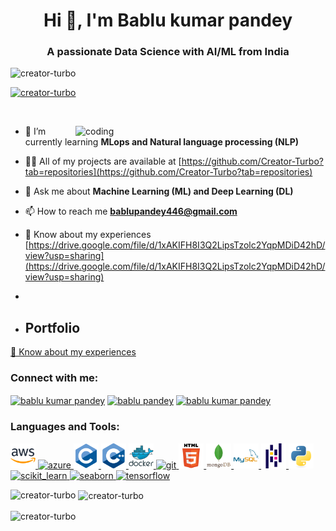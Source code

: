 <h1 align="center">Hi 👋, I'm Bablu kumar pandey</h1>
<h3 align="center">A passionate Data Science with AI/ML from India</h3>

<p align="left"> <img src="https://komarev.com/ghpvc/?username=creator-turbo&label=Profile%20views&color=0e75b6&style=flat" alt="creator-turbo" /> </p>

<p align="left"> <a href="https://github.com/ryo-ma/github-profile-trophy"><img src="https://github-profile-trophy.vercel.app/?username=creator-turbo" alt="creator-turbo" /></a> </p>

<p align="left"> <a href="https://twitter.com/" target="blank"><img src="https://img.shields.io/twitter/follow/?logo=twitter&style=for-the-badge" alt="" /></a> </p><img align="right" alt="coding" width="400" src="https://user-images.githubusercontent.com/55389276/140866485-8fb1c876-9a8f-4d6a-98dc-08c4981eaf70.gif">


- 🌱 I’m currently learning **MLops and Natural language processing (NLP)**

- 👨‍💻 All of my projects are available at [https://github.com/Creator-Turbo?tab=repositories](https://github.com/Creator-Turbo?tab=repositories)

- 💬 Ask me about **Machine Learning (ML) and Deep Learning (DL)**

- 📫 How to reach me **bablupandey446@gmail.com**

- 📄 Know about my experiences [https://drive.google.com/file/d/1xAKIFH8I3Q2LipsTzolc2YqpMDiD42hD/view?usp=sharing](https://drive.google.com/file/d/1xAKIFH8I3Q2LipsTzolc2YqpMDiD42hD/view?usp=sharing)
- 
- ## Portfolio
[📄 Know about my experiences]([https://drive.google.com/file/d/1xAKIFH8I3Q2LipsTzolc2YqpMDiD42hD/view?usp=sharing](https://creator-turbo.github.io/Creator-Turbo-Portfolio-website/))


<h3 align="left">Connect with me:</h3>
<p align="left">
<a href="https://linkedin.com/in/bablu kumar pandey" target="blank"><img align="center" src="https://raw.githubusercontent.com/rahuldkjain/github-profile-readme-generator/master/src/images/icons/Social/linked-in-alt.svg" alt="bablu kumar pandey" height="30" width="40" /></a>
<a href="https://kaggle.com/bablu pandey" target="blank"><img align="center" src="https://raw.githubusercontent.com/rahuldkjain/github-profile-readme-generator/master/src/images/icons/Social/kaggle.svg" alt="bablu pandey" height="30" width="40" /></a>
<a href="https://fb.com/bablu kumar pandey" target="blank"><img align="center" src="https://raw.githubusercontent.com/rahuldkjain/github-profile-readme-generator/master/src/images/icons/Social/facebook.svg" alt="bablu kumar pandey" height="30" width="40" /></a>
</p>

<h3 align="left">Languages and Tools:</h3>
<p align="left"> <a href="https://aws.amazon.com" target="_blank" rel="noreferrer"> <img src="https://raw.githubusercontent.com/devicons/devicon/master/icons/amazonwebservices/amazonwebservices-original-wordmark.svg" alt="aws" width="40" height="40"/> </a> <a href="https://azure.microsoft.com/en-in/" target="_blank" rel="noreferrer"> <img src="https://www.vectorlogo.zone/logos/microsoft_azure/microsoft_azure-icon.svg" alt="azure" width="40" height="40"/> </a> <a href="https://www.cprogramming.com/" target="_blank" rel="noreferrer"> <img src="https://raw.githubusercontent.com/devicons/devicon/master/icons/c/c-original.svg" alt="c" width="40" height="40"/> </a> <a href="https://www.w3schools.com/cpp/" target="_blank" rel="noreferrer"> <img src="https://raw.githubusercontent.com/devicons/devicon/master/icons/cplusplus/cplusplus-original.svg" alt="cplusplus" width="40" height="40"/> </a> <a href="https://www.docker.com/" target="_blank" rel="noreferrer"> <img src="https://raw.githubusercontent.com/devicons/devicon/master/icons/docker/docker-original-wordmark.svg" alt="docker" width="40" height="40"/> </a> <a href="https://git-scm.com/" target="_blank" rel="noreferrer"> <img src="https://www.vectorlogo.zone/logos/git-scm/git-scm-icon.svg" alt="git" width="40" height="40"/> </a> <a href="https://www.w3.org/html/" target="_blank" rel="noreferrer"> <img src="https://raw.githubusercontent.com/devicons/devicon/master/icons/html5/html5-original-wordmark.svg" alt="html5" width="40" height="40"/> </a> <a href="https://www.mongodb.com/" target="_blank" rel="noreferrer"> <img src="https://raw.githubusercontent.com/devicons/devicon/master/icons/mongodb/mongodb-original-wordmark.svg" alt="mongodb" width="40" height="40"/> </a> <a href="https://www.mysql.com/" target="_blank" rel="noreferrer"> <img src="https://raw.githubusercontent.com/devicons/devicon/master/icons/mysql/mysql-original-wordmark.svg" alt="mysql" width="40" height="40"/> </a> <a href="https://pandas.pydata.org/" target="_blank" rel="noreferrer"> <img src="https://raw.githubusercontent.com/devicons/devicon/2ae2a900d2f041da66e950e4d48052658d850630/icons/pandas/pandas-original.svg" alt="pandas" width="40" height="40"/> </a> <a href="https://www.python.org" target="_blank" rel="noreferrer"> <img src="https://raw.githubusercontent.com/devicons/devicon/master/icons/python/python-original.svg" alt="python" width="40" height="40"/> </a> <a href="https://scikit-learn.org/" target="_blank" rel="noreferrer"> <img src="https://upload.wikimedia.org/wikipedia/commons/0/05/Scikit_learn_logo_small.svg" alt="scikit_learn" width="40" height="40"/> </a> <a href="https://seaborn.pydata.org/" target="_blank" rel="noreferrer"> <img src="https://seaborn.pydata.org/_images/logo-mark-lightbg.svg" alt="seaborn" width="40" height="40"/> </a> <a href="https://www.tensorflow.org" target="_blank" rel="noreferrer"> <img src="https://www.vectorlogo.zone/logos/tensorflow/tensorflow-icon.svg" alt="tensorflow" width="40" height="40"/> </a> </p>

<p><img align="left" src="https://github-readme-stats.vercel.app/api/top-langs?username=creator-turbo&show_icons=true&locale=en&layout=compact" alt="creator-turbo" /></p>

<p>&nbsp;<img align="center" src="https://github-readme-stats.vercel.app/api?username=creator-turbo&show_icons=true&locale=en" alt="creator-turbo" /></p>

<p><img align="center" src="https://github-readme-streak-stats.herokuapp.com/?user=creator-turbo&" alt="creator-turbo" /></p>
